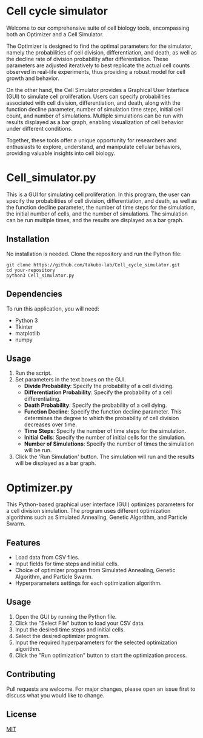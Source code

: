 
# Cell cycle simulator

Welcome to our comprehensive suite of cell biology tools, encompassing both an Optimizer and a Cell Simulator.

The Optimizer is designed to find the optimal parameters for the simulator, namely the probabilities of cell division, differentiation, and death, as well as the decline rate of division probability after differentiation. These parameters are adjusted iteratively to best replicate the actual cell counts observed in real-life experiments, thus providing a robust model for cell growth and behavior.

On the other hand, the Cell Simulator provides a Graphical User Interface (GUI) to simulate cell proliferation. Users can specify probabilities associated with cell division, differentiation, and death, along with the function decline parameter, number of simulation time steps, initial cell count, and number of simulations. Multiple simulations can be run with results displayed as a bar graph, enabling visualization of cell behavior under different conditions.

Together, these tools offer a unique opportunity for researchers and enthusiasts to explore, understand, and manipulate cellular behaviors, providing valuable insights into cell biology.



# Cell_simulator.py
This is a GUI for simulating cell proliferation. In this program, the user can specify the probabilities of cell division, differentiation, and death, as well as the function decline parameter, the number of time steps for the simulation, the initial number of cells, and the number of simulations. The simulation can be run multiple times, and the results are displayed as a bar graph.


## Installation

No installation is needed. Clone the repository and run the Python file:

```
git clone https://github.com/takubo-lab/Cell_cycle_simulator.git
cd your-repository
python3 Cell_simulator.py
```

## Dependencies

To run this application, you will need:

* Python 3
* Tkinter
* matplotlib
* numpy


## Usage

1. Run the script.
2. Set parameters in the text boxes on the GUI.
    - **Divide Probability**: Specify the probability of a cell dividing.
    - **Differentiation Probability**: Specify the probability of a cell differentiating.
    - **Death Probability**: Specify the probability of a cell dying.
    - **Function Decline**: Specify the function decline parameter. This determines the degree to which the probability of cell division decreases over time.
    - **Time Steps**: Specify the number of time steps for the simulation.
    - **Initial Cells**: Specify the number of initial cells for the simulation.
    - **Number of Simulations**: Specify the number of times the simulation will be run.
3. Click the 'Run Simulation' button. The simulation will run and the results will be displayed as a bar graph.





# Optimizer.py

This Python-based graphical user interface (GUI) optimizes parameters for a cell division simulation. The program uses different optimization algorithms such as Simulated Annealing, Genetic Algorithm, and Particle Swarm.

## Features

* Load data from CSV files.
* Input fields for time steps and initial cells.
* Choice of optimizer program from Simulated Annealing, Genetic Algorithm, and Particle Swarm.
* Hyperparameters settings for each optimization algorithm.


## Usage

1. Open the GUI by running the Python file.
2. Click the "Select File" button to load your CSV data.
3. Input the desired time steps and initial cells.
4. Select the desired optimizer program.
5. Input the required hyperparameters for the selected optimization algorithm.
6. Click the "Run optimization" button to start the optimization process.

## Contributing

Pull requests are welcome. For major changes, please open an issue first to discuss what you would like to change.

## License

[MIT](https://choosealicense.com/licenses/mit/)
